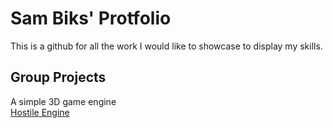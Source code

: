# Sam Biks' Protfolio
This is a github for all the work I would like to showcase to display my skills.  
## Group Projects
A simple 3D game engine  
[Hostile Engine](https://github.com/sam-biks/Portfolio/tree/main/Group%20Projects/Hostile%20Engine)